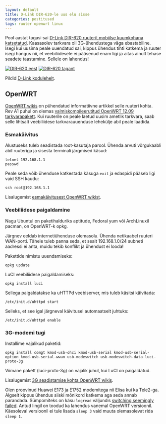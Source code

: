 ```yaml
---
layout: default
title: D-Link DIR-620-le uus elu sisse
categories: postitused
tags: ruuter openwrt linux
---
```


Pool aastat tagasi sai [D-Link DIR-620 ruuterit mobiilse kuumkohana katsetatud](http://raidok.blogspot.com/2012/02/mobiilne-internet-d-link-dir-620.html). Kaasasolev tarkvara oli 3G-ühendustega väga ebastabiilne. Isegi kui uusima peale uuendatud sai, kippus ühendus tihti katkema ja ruuter isegi hangus nii, et veebiliidesele ei pääsenud enam ligi ja aitas ainult tehase seadete taastamine. Sellele on lahendus!

[![DIR-620 eest](p-DIR-620_Front.jpg)](DIR-620_Front.jpg) [![DIR-620 tagant](p-DIR-620_Back.jpg)](DIR-620_Back.jpg)

Pildid [D-Link kodulehelt](http://www.dlink.ru/ee/products/2/1357.html).

## OpenWRT

[OpenWRT wikis](http://wiki.openwrt.org/toh/d-link/dir-620) on pühendatud informatiivne artikkel selle ruuteri kohta. Rev A1 puhul on olemas [valmiskompileerutitud OpenWRT 12.09 tarkvarapakett](http://downloads.openwrt.org/attitude_adjustment/12.09/ramips/rt305x/openwrt-ramips-rt305x-dir-620-a1-squashfs-sysupgrade.bin). Kui ruuterile on peale laetud uusim ametlik tarkvara, saab selle lihtsalt veebiliidese tarkvarauuenduse lehekülje abil peale laadida.

### Esmakäivitus

Alustuseks tuleb seadistada root-kasutaja parool. Ühenda arvuti võrgukaabli abil ruuteriga ja sisesta terminali järgmised käsud:

    telnet 192.168.1.1
    passwd

Peale seda võib ühenduse katkestada käsuga `exit` ja edaspidi pääseb ligi vaid SSH kaudu:

    ssh root@192.168.1.1

Lisalugemist [esmakäivitusest OpenWRT wikist](http://wiki.openwrt.org/doc/howto/firstlogin).

### Veebiliidese paigaldamine

Nagu Ubuntul on paketihalduriks aptitude, Fedoral yum või ArchLinuxil pacman, on OpenWRT-k opkg.

Järgnev eeldab internetiühenduse olemasolu. Ühenda netikaabel ruuteri WAN-porti. Tähele tuleb panna seda, et sealt 192.168.1.0/24 subneti aadressi ei anta, muidu tekib konflikt ja ühendust ei looda!

Pakettide nimistu uuendamiseks:

    opkg update

LuCI veebiliidese paigaldamiseks:

    opkg install luci

Sellega paigaldatakse ka uHTTPd veebiserver, mis tuleb käsitsi käivitada:

    /etc/init.d/uhttpd start

Selleks, et see igal järgneval käivitusel automaatselt juhtuks:

    /etc/init.d/uhttpd enable

### 3G-modemi tugi

Installime vajalikud paketid:

    opkg install comgt kmod-usb-ohci kmod-usb-serial kmod-usb-serial-option kmod-usb-serial-wwan usb-modeswitch usb-modeswitch-data luci-proto-3g

Viimane pakett (luci-proto-3g) on vajalik juhul, kui LuCI on paigaldatud.

Lisalugemist [3G seadistamise kohta OpenWRT wikis](http://wiki.openwrt.org/doc/recipes/3gdongle).

Olen proovinud Huawei E173 ja E1752 modemitega nii Elisa kui ka Tele2-ga. Algselt kippus ühendus siiski mõnikord katkema aga seda annab parandada. Sümpomiteks on käsu `logread` väljundis [switching seemingly failed](https://dev.openwrt.org/ticket/10475). Antud lingil on toodud ka lahendus vanemal OpenWRT versioonil. Käesoleval versioonil ei tule lisada `sleep 3` vaid muuta olemasolevat rida `sleep 1`.

